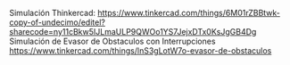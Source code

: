Simulación Thinkercad:
https://www.tinkercad.com/things/6M01rZBBtwk-copy-of-undecimo/editel?sharecode=ny11cBkw5IJLmaULP9QWOo1YS7JejxDTx0KsJgGB4Dg
Simulación de Evasor de Obstaculos con Interrupciones
https://www.tinkercad.com/things/lnS3gLotW7o-evasor-de-obstaculos
